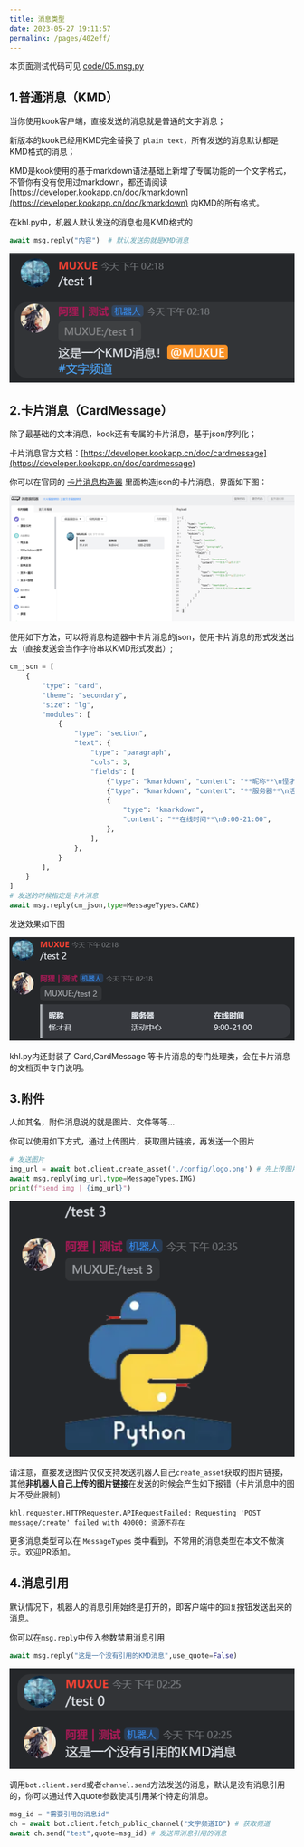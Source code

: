 ```yaml
---
title: 消息类型
date: 2023-05-27 19:11:57
permalink: /pages/402eff/
---
```


本页面测试代码可见 [code/05.msg.py](https://github.com/musnows/khl.py.docs/blob/main/code/05.msg.py)

## 1.普通消息（KMD）

当你使用kook客户端，直接发送的消息就是普通的文字消息；

新版本的kook已经用KMD完全替换了 `plain text`，所有发送的消息默认都是KMD格式的消息；

KMD是kook使用的基于markdown语法基础上新增了专属功能的一个文字格式，不管你有没有使用过markdown，都还请阅读 [https://developer.kookapp.cn/doc/kmarkdown](https://developer.kookapp.cn/doc/kmarkdown) 内KMD的所有格式。

在khl.py中，机器人默认发送的消息也是KMD格式的

```python
await msg.reply("内容")  # 默认发送的就是KMD消息
```

![image-20230905142207903](./img/image-20230905142207903.png)

## 2.卡片消息（CardMessage）

除了最基础的文本消息，kook还有专属的卡片消息，基于json序列化；

卡片消息官方文档：[https://developer.kookapp.cn/doc/cardmessage](https://developer.kookapp.cn/doc/cardmessage)

你可以在官网的 [卡片消息构造器](https://www.kookapp.cn/tools/message-builder.html#/card) 里面构造json的卡片消息，界面如下图：

![cardmsg](./img/image-230905135930.png)

使用如下方法，可以将消息构造器中卡片消息的json，使用卡片消息的形式发送出去（直接发送会当作字符串以KMD形式发出）;

```python
cm_json = [
    {
        "type": "card",
        "theme": "secondary",
        "size": "lg",
        "modules": [
            {
                "type": "section",
                "text": {
                    "type": "paragraph",
                    "cols": 3,
                    "fields": [
                        {"type": "kmarkdown", "content": "**昵称**\n怪才君"},
                        {"type": "kmarkdown", "content": "**服务器**\n活动中心"},
                        {
                            "type": "kmarkdown",
                            "content": "**在线时间**\n9:00-21:00",
                        },
                    ],
                },
            }
        ],
    }
]
# 发送的时候指定是卡片消息
await msg.reply(cm_json,type=MessageTypes.CARD)
```

发送效果如下图

![image-20230905142233817](./img/image-20230905142233817.png)

khl.py内还封装了 Card,CardMessage 等卡片消息的专门处理类，会在卡片消息的文档页中专门说明。


## 3.附件

人如其名，附件消息说的就是图片、文件等等...

你可以使用如下方式，通过上传图片，获取图片链接，再发送一个图片

```python
# 发送图片
img_url = await bot.client.create_asset('./config/logo.png') # 先上传图片并获取链接
await msg.reply(img_url,type=MessageTypes.IMG)
print(f"send img | {img_url}")
```

![image-20230905143725820](./img/image-20230905143725820.png)

请注意，直接发送图片仅仅支持发送机器人自己`create_asset`获取的图片链接，其他**非机器人自己上传的图片链接**在发送的时候会产生如下报错（卡片消息中的图片不受此限制）

~~~
khl.requester.HTTPRequester.APIRequestFailed: Requesting 'POST message/create' failed with 40000: 资源不存在
~~~

更多消息类型可以在 `MessageTypes` 类中看到，不常用的消息类型在本文不做演示。欢迎PR添加。

## 4.消息引用

默认情况下，机器人的消息引用始终是打开的，即客户端中的`回复`按钮发送出来的消息。

你可以在`msg.reply`中传入参数禁用消息引用

~~~python
await msg.reply("这是一个没有引用的KMD消息",use_quote=False)
~~~

![image-20230905142522198](./img/image-20230905142522198.png)

调用`bot.client.send`或者`channel.send`方法发送的消息，默认是没有消息引用的，你可以通过传入quote参数使其引用某个特定的消息。

```python
msg_id = "需要引用的消息id"
ch = await bot.client.fetch_public_channel("文字频道ID") # 获取频道
await ch.send("test",quote=msg_id) # 发送带消息引用的消息
```
